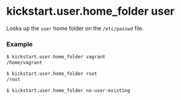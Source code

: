 # kickstart.user.home_folder user

Looks up the `user` home folder on the `/etc/passwd` file.

### Example

```bash
$ kickstart.user.home_folder vagrant
/home/vagrant

$ kickstart.user.home_folder root
/root

$ kickstart.user.home_folder no-user-existing

```
